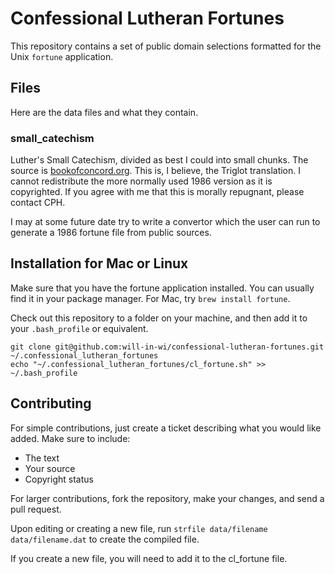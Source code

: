 # Confessional Lutheran Fortunes

This repository contains a set of public domain selections formatted for the
Unix `fortune` application.


## Files

Here are the data files and what they contain.


### small_catechism

Luther's Small Catechism, divided as best I could into small chunks. The source
is [bookofconcord.org](http://bookofconcord.org/smallcatechism.php). This is, I
believe, the Triglot translation. I cannot redistribute the more normally used
1986 version as it is copyrighted. If you agree with me that this is morally
repugnant, please contact CPH.

I may at some future date try to write a convertor which the user can run to
generate a 1986 fortune file from public sources.


## Installation for Mac or Linux

Make sure that you have the fortune application installed. You can usually find
it in your package manager. For Mac, try `brew install fortune`.

Check out this repository to a folder on your machine, and then add it to your
`.bash_profile` or equivalent.

    git clone git@github.com:will-in-wi/confessional-lutheran-fortunes.git ~/.confessional_lutheran_fortunes
    echo "~/.confessional_lutheran_fortunes/cl_fortune.sh" >> ~/.bash_profile


## Contributing

For simple contributions, just create a ticket describing what you would like
added. Make sure to include:
* The text
* Your source
* Copyright status

For larger contributions, fork the repository, make your changes, and send a
pull request.

Upon editing or creating a new file, run `strfile data/filename data/filename.dat` to create the compiled file.

If you create a new file, you will need to add it to the cl_fortune file.

